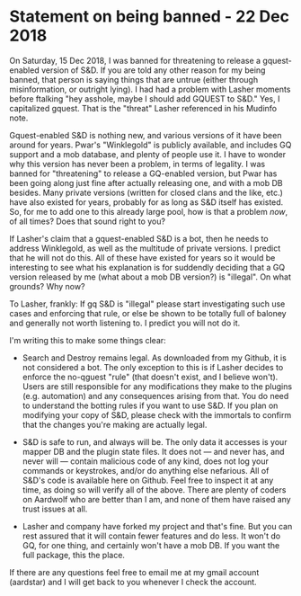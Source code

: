 # Statement on being banned - 22 Dec 2018

On Saturday, 15 Dec 2018, I was banned for threatening to release a gquest-enabled version of S&D.  If you are told any other reason for my being banned, that person is saying things that are untrue (either through misinformation, or outright lying).  I had had a problem with Lasher moments before ftalking "hey asshole, maybe I should add GQUEST to S&D."  Yes, I capitalized gquest.  That is the "threat" Lasher referenced in his Mudinfo note.

Gquest-enabled S&D is nothing new, and various versions of it have been around for years.  Pwar's "Winklegold" is publicly available, and includes GQ support and a mob database, and plenty of people use it.  I have to wonder why this version has never been a problem, in terms of legality.  I was banned for "threatening" to release a GQ-enabled version, but Pwar has been going along just fine after actually releasing one, and with a mob DB besides.  Many private versions (written for closed clans and the like, etc.) have also existed for years, probably for as long as S&D itself has existed.  So, for me to add one to this already large pool, how is that a problem *now*, of all times?  Does that sound right to you?

If Lasher's claim that a gquest-enabled S&D is a bot, then he needs to address Winklegold, as well as the multitude of private versions.  I predict that he will not do this.  All of these have existed for years so it would be interesting to see what his explanation is for suddendly deciding that a GQ version released by me (what about a mob DB version?) is "illegal".  On what grounds?  Why now?  

To Lasher, frankly:  If gq S&D is "illegal" please start investigating such use cases and enforcing that rule, or else be shown to be totally full of baloney and generally not worth listening to.  I predict you will not do it.

I'm writing this to make some things clear:

- Search and Destroy remains legal.  As downloaded from my Github, it is not considered a bot.  The only exception to this is if Lasher decides to enforce the no-qguest "rule" (that doesn't exist, and I believe won't). Users are still responsible for any modifications they make to the plugins (e.g. automation) and any consequences arising from that.  You do need to understand the botting rules if you want to use S&D.  If you plan on modifying your copy of S&D, please check with the immortals to confirm that the changes you're making are actually legal.

- S&D is safe to run, and always will be.  The only data it accesses is your mapper DB and the plugin state files.  It does not — and never has, and never will — contain malicious code of any kind, does not log your commands or keystrokes, and/or do anything else nefarious.  All of S&D's code is available here on Github.  Feel free to inspect it at any time, as doing so will verify all of the above.  There are plenty of coders on Aardwolf who are better than I am, and none of them have raised any trust issues at all.

- Lasher and company have forked my project and that's fine.  But you can rest assured that it will contain fewer features and do less.  It won't do GQ, for one thing, and certainly won't have a mob DB.  If you want the full package, this the place.  

If there are any questions feel free to email me at my gmail account (aardstar) and I will get back to you whenever I check the account.
